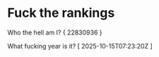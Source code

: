 # Fuck the rankings

Who the hell am I?
{ 22830936 }

What fucking year is it?
[ 2025-10-15T07:23:20Z ]
